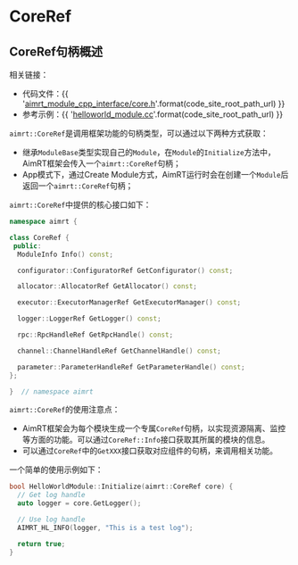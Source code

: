 # CoreRef

## CoreRef句柄概述

相关链接：
- 代码文件：{{ '[aimrt_module_cpp_interface/core.h]({}/src/interface/aimrt_module_cpp_interface/core.h)'.format(code_site_root_path_url) }}
- 参考示例：{{ '[helloworld_module.cc]({}/src/examples/cpp/helloworld/module/helloworld_module/helloworld_module.cc)'.format(code_site_root_path_url) }}


`aimrt::CoreRef`是调用框架功能的句柄类型，可以通过以下两种方式获取：
- 继承`ModuleBase`类型实现自己的`Module`，在`Module`的`Initialize`方法中，AimRT框架会传入一个`aimrt::CoreRef`句柄；
- App模式下，通过Create Module方式，AimRT运行时会在创建一个`Module`后返回一个`aimrt::CoreRef`句柄；

`aimrt::CoreRef`中提供的核心接口如下：

```cpp
namespace aimrt {

class CoreRef {
 public:
  ModuleInfo Info() const;

  configurator::ConfiguratorRef GetConfigurator() const;

  allocator::AllocatorRef GetAllocator() const;

  executor::ExecutorManagerRef GetExecutorManager() const;

  logger::LoggerRef GetLogger() const;

  rpc::RpcHandleRef GetRpcHandle() const;

  channel::ChannelHandleRef GetChannelHandle() const;

  parameter::ParameterHandleRef GetParameterHandle() const;
};

}  // namespace aimrt
```


`aimrt::CoreRef`的使用注意点：
- AimRT框架会为每个模块生成一个专属`CoreRef`句柄，以实现资源隔离、监控等方面的功能。可以通过`CoreRef::Info`接口获取其所属的模块的信息。
- 可以通过`CoreRef`中的`GetXXX`接口获取对应组件的句柄，来调用相关功能。

一个简单的使用示例如下：
```cpp
bool HelloWorldModule::Initialize(aimrt::CoreRef core) {
  // Get log handle
  auto logger = core.GetLogger();

  // Use log handle
  AIMRT_HL_INFO(logger, "This is a test log");

  return true;
}
```

